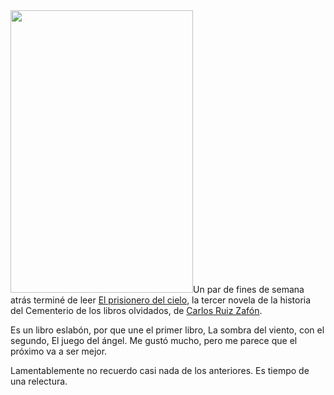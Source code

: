 <html><body><img class="alignright size-full wp-image-4121" title="El prisionero del cielo" src="/wp-content/uploads/2012/08/el-prisionero-del-cielo.png" alt="" width="292" height="452">Un par de fines de semana atrás terminé de leer <a href="http://es.wikipedia.org/wiki/El_prisionero_del_cielo" target="_blank">El prisionero del cielo</a>, la tercer novela de la historia del Cementerio de los libros olvidados, de <a href="http://www.carlosruizzafon.com" target="_blank">Carlos Ruiz Zafón</a>.



Es un libro eslabón, por que une el primer libro, La sombra del viento, con el segundo, El juego del ángel. Me gustó mucho, pero me parece que el próximo va a ser mejor.



Lamentablemente no recuerdo casi nada de los anteriores. Es tiempo de una relectura.</body></html>